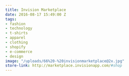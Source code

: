 ```yaml
---
title: Invision Marketplace
date: 2016-08-17 15:49:00 Z
tags:
- fashion
- technology
- t-shirts
- apparel
- clothing
- shopify
- e-commerce
- design
image: "/uploads/66%20-%20invisionmarketplace@2x.jpg"
store-link: http://marketplace.invisionapp.com/#shop
---
```


